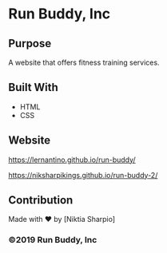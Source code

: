 # Run Buddy, Inc

## Purpose
A website that offers fitness training services. 

## Built With
* HTML
* CSS

## Website
https://lernantino.github.io/run-buddy/

https://niksharpikings.github.io/run-buddy-2/

## Contribution
Made with ❤️ by [Niktia Sharpio]

### ©️2019 Run Buddy, Inc 
